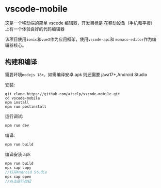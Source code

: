 # vscode-mobile

这是一个移动端的简单 vscode 编辑器，开发目标是
在移动设备（手机和平板）上有一个体验良好的代码编辑器 

该项目使用`ionic`和`vue3`作为应用框架，使用`vscode-api`和
`monaco-editor`作为编辑器核心。

## 构建和编译

需要环境`nodejs 18+`，如需编译安卓 apk 则还需要
java17+,Android Studio

安装:

```
git clone https://github.com/aiselp/vscode-mobile.git
cd vscode-mobile
npm install
npm run postinstall
```

运行调试:

```js
npm run dev
```

编译:

```js
npm run build
```

编译安装 apk

```js
npm run build
npx cap copy
//打开Android Studio
npx cap open
//点击运行按钮
```
